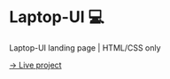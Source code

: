 # Laptop-UI 💻

Laptop-UI landing page | HTML/CSS only

[→ Live project](https://laptop-ui-landing.netlify.app/)
